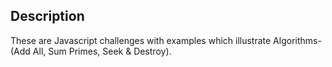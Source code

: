 ## Description<br>
These are Javascript challenges with examples which illustrate Algorithms- (Add All, Sum Primes, Seek & Destroy).